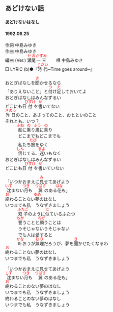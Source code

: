 <style type="text/css">
	ruby{
	    ruby-position: over;
	}
	ruby > rt{font-size: 12px;color:red;}
	p{font:16px;font-size: '楷体'}
</style>
## あどけない話
#### あどけないはなし
####  1992.06.25


作詞     中島みゆき  
作曲      中島みゆき  
編曲 (Ver.) <ruby><rb>瀬尾</rb><rp>(</rp><rt>せお</rt><rp>)</rp></ruby><ruby><rb>一三</rb><rp>(</rp><rt>かずみ</rt><rp>)</rp></ruby>　　 
唄     中島みゆき   
□ LYRIC (b)●『<ruby><rb>時代</rb><rp>(</rp><rt>じだい</rt><rp>)</rp></ruby>─Time goes around─』   
   
   
おとぎばなしを<ruby><rb>聞</rb><rp>(</rp><rt>き</rt><rp>)</rp></ruby>かせるなら   
「ありえないこと」と<ruby><rb>付</rb><rp>(</rp><rt>つ</rt><rp>)</rp></ruby>け<ruby><rb>足</rb><rp>(</rp><rt>た</rt><rp>)</rp></ruby>しておいてよ   
おとぎばなしはみんなずるい   
どこにも日<ruby><rb>付</rb><rp>(</rp><rt>ひずけ</rt><rp>)</rp></ruby>を<ruby><rb>書</rb><rp>(</rp><rt>か</rt><rp>)</rp></ruby>いてない   
<ruby><rb>昨日</rb><rp>(</rp><rt>きのう</rt><rp>)</rp></ruby>のこと、あさってのこと、おとといのこと   
それとも、いつ？   
　　　<ruby><rb>船</rb><rp>(</rp><rt>ふね</rt><rp>)</rp></ruby>に<ruby><rb>乗</rb><rp>(</rp><rt>の</rt><rp>)</rp></ruby>り<ruby><rb>風</rb><rp>(</rp><rt>ふう</rt><rp>)</rp></ruby>に<ruby><rb>乗</rb><rp>(</rp><rt>の</rt><rp>)</rp></ruby>り   
　　　どこまでもどこまでも   
　　　私たち<ruby><rb>旅</rb><rp>(</rp><rt>たび</rt><rp>)</rp></ruby>をゆく   
　　　<ruby><rb>信</rb><rp>(</rp><rt>しん</rt><rp>)</rp></ruby>じてる、<ruby><rb>迷</rb><rp>(</rp><rt>まよ</rt><rp>)</rp></ruby>いもなく   
おとぎばなしはみんなずるい   
どこにも日<ruby><rb>付</rb><rp>(</rp><rt>ひずけ</rt><rp>)</rp></ruby>を<ruby><rb>書</rb><rp>(</rp><rt>か</rt><rp>)</rp></ruby>いていない   
   
「いつかおまえに<ruby><rb>見</rb><rp>(</rp><rt>み</rt><rp>)</rp></ruby>せてあげよう   
<ruby><rb>沈</rb><rp>(</rp><rt>いず</rt><rp>)</rp></ruby>まない<ruby><rb>月</rb><rp>(</rp><rt>つき</rt><rp>)</rp></ruby>も　<ruby><rb>翼</rb><rp>(</rp><rt>つばさ</rt><rp>)</rp></ruby>のある<ruby><rb>花</rb><rp>(</rp><rt>はな</rt><rp>)</rp></ruby>も」   
<ruby><rb>終</rb><rp>(</rp><rt>お</rt><rp>)</rp></ruby>わることない<ruby><rb>夢</rb><rp>(</rp><rt>ゆめ</rt><rp>)</rp></ruby>のはなし   
いつまでも私　うなずきましょう   
　　　<ruby><rb>双子</rb><rp>(</rp><rt>ふたご</rt><rp>)</rp></ruby>のように<ruby><rb>似</rb><rp>(</rp><rt>に</rt><rp>)</rp></ruby>ているふたつ   
　　　<ruby><rb>誓</rb><rp>(</rp><rt>ちか</rt><rp>)</rp></ruby>うことと<ruby><rb>願</rb><rp>(</rp><rt>ねが</rt><rp>)</rp></ruby>うことは   
　　　うそじゃないうそじゃない   
　　　でも人は愛すると   
　　　<ruby><rb>叶</rb><rp>(</rp><rt>かな</rt><rp>)</rp></ruby>おうが<ruby><rb>無理</rb><rp>(</rp><rt>むり</rt><rp>)</rp></ruby>だろうが、夢を<ruby><rb>聞</rb><rp>(</rp><rt>き</rt><rp>)</rp></ruby>かせたくなるわ   
<ruby><rb>終</rb><rp>(</rp><rt>お</rt><rp>)</rp></ruby>わることない夢のはなし   
いつまでも私　うなずきましょう   
   
「いつかおまえに見せてあげよう   
<ruby><rb>沈</rb><rp>(</rp><rt>しず</rt><rp>)</rp></ruby>まない<ruby><rb>月</rb><rp>(</rp><rt>つき</rt><rp>)</rp></ruby>も　<ruby><rb>翼</rb><rp>(</rp><rt>つばさ</rt><rp>)</rp></ruby>のある花も」   
<ruby><rb>終</rb><rp>(</rp><rt>お</rt><rp>)</rp></ruby>わることのない夢のはなし   
いつまでも私　うなずきましょう   
終わることのない夢のはなし   
いつまでも私　うなずきましょう   